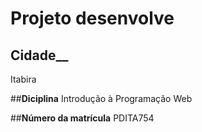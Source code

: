 # Projeto desenvolve

## Cidade__
Itabira

##__Diciplina__
Introdução à Programação Web

##__Número da matrícula__
PDITA754
